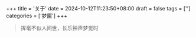 +++
title = '关于'
date = 2024-10-12T11:23:50+08:00
draft = false
tags = ['']
categories = ['梦匣']
+++

> 挥毫不似人间世，长乐钟声梦觉时 
